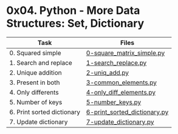 # 0x04. Python - More Data Structures: Set, Dictionary

|Task|Files|
|----|-----|
|0. Squared simple|[0-square_matrix_simple.py](./0-square_matrix_simple.py)|
|1. Search and replace|[1-search_replace.py](./1-search_replace.py)|
|2. Unique addition|[2-uniq_add.py](./2-uniq_add.py)|
|3. Present in both|[3-common_elements.py](./3-common_elements.py)|
|4. Only differents|[4-only_diff_elements.py](./4-only_diff_elements.py)|
|5. Number of keys|[5-number_keys.py](./5-number_keys.py)|
|6. Print sorted dictionary|[6-print_sorted_dictionary.py](./6-print_sorted_dictionary.py)|
|7. Update dictionary|[7-update_dictionary.py](./7-update_dictionary.py)|

